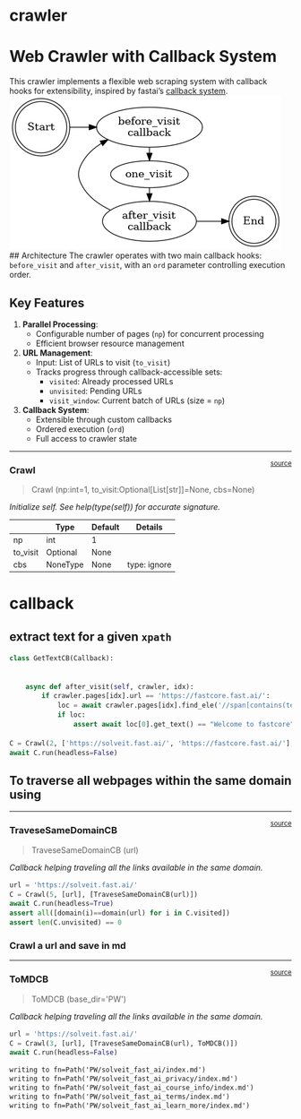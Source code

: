 # crawler


<!-- WARNING: THIS FILE WAS AUTOGENERATED! DO NOT EDIT! -->

# Web Crawler with Callback System

This crawler implements a flexible web scraping system with callback
hooks for extensibility, inspired by fastai’s [callback
system](https://docs.fast.ai/callback.core.html).<br> ![image](flow.png)
\## Architecture The crawler operates with two main callback hooks:
`before_visit` and `after_visit`, with an `ord` parameter controlling
execution order.

## Key Features

1.  **Parallel Processing**:
    - Configurable number of pages (`np`) for concurrent processing
    - Efficient browser resource management
2.  **URL Management**:
    - Input: List of URLs to visit (`to_visit`)
    - Tracks progress through callback-accessible sets:
      - `visited`: Already processed URLs
      - `unvisited`: Pending URLs
      - `visit_window`: Current batch of URLs (size = `np`)
3.  **Callback System**:
    - Extensible through custom callbacks
    - Ordered execution (`ord`)
    - Full access to crawler state

------------------------------------------------------------------------

<a
href="https://github.com/tripathysagar/pw/blob/main/pw/crawler.py#L42"
target="_blank" style="float:right; font-size:smaller">source</a>

### Crawl

>  Crawl (np:int=1, to_visit:Optional[List[str]]=None, cbs=None)

*Initialize self. See help(type(self)) for accurate signature.*

<table>
<thead>
<tr>
<th></th>
<th><strong>Type</strong></th>
<th><strong>Default</strong></th>
<th><strong>Details</strong></th>
</tr>
</thead>
<tbody>
<tr>
<td>np</td>
<td>int</td>
<td>1</td>
<td></td>
</tr>
<tr>
<td>to_visit</td>
<td>Optional</td>
<td>None</td>
<td></td>
</tr>
<tr>
<td>cbs</td>
<td>NoneType</td>
<td>None</td>
<td>type: ignore</td>
</tr>
</tbody>
</table>

# **callback**

## extract text for a given `xpath`

``` python
class GetTextCB(Callback):
    

    async def after_visit(self, crawler, idx):
        if crawler.pages[idx].url == 'https://fastcore.fast.ai/':
            loc = await crawler.pages[idx].find_ele('//span[contains(text(), "Welcome to fastcore")]')
            if loc:
                assert await loc[0].get_text() == "Welcome to fastcore"

C = Crawl(2, ['https://solveit.fast.ai/', 'https://fastcore.fast.ai/'], [GetTextCB()])
await C.run(headless=False)
```

## To traverse all webpages within the same domain using

------------------------------------------------------------------------

<a
href="https://github.com/tripathysagar/pw/blob/main/pw/crawler.py#L83"
target="_blank" style="float:right; font-size:smaller">source</a>

### TraveseSameDomainCB

>  TraveseSameDomainCB (url)

*Callback helping traveling all the links available in the same domain.*

``` python
url = 'https://solveit.fast.ai/'
C = Crawl(5, [url], [TraveseSameDomainCB(url)])
await C.run(headless=True)
assert all([domain(i)==domain(url) for i in C.visited])
assert len(C.unvisited) == 0
```

### Crawl a url and save in md

------------------------------------------------------------------------

<a
href="https://github.com/tripathysagar/pw/blob/main/pw/crawler.py#L105"
target="_blank" style="float:right; font-size:smaller">source</a>

### ToMDCB

>  ToMDCB (base_dir='PW')

*Callback helping traveling all the links available in the same domain.*

``` python
url = 'https://solveit.fast.ai/'
C = Crawl(3, [url], [TraveseSameDomainCB(url), ToMDCB()])
await C.run(headless=False)
```

    writing to fn=Path('PW/solveit_fast_ai/index.md')
    writing to fn=Path('PW/solveit_fast_ai_privacy/index.md')
    writing to fn=Path('PW/solveit_fast_ai_course_info/index.md')
    writing to fn=Path('PW/solveit_fast_ai_terms/index.md')
    writing to fn=Path('PW/solveit_fast_ai_learn_more/index.md')
